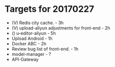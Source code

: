 # Targets for 20170227

* (V) Redis city cache. - 3h
* (V) upload-aliyun adjustments for front-end - 2h
* () u-editor-aliyun - 5h
* Upload Android - 1h
* Docker ABC - 2h
* Review bug list of front-end. - 1h
* model-manager - ?
* API-Gateway
